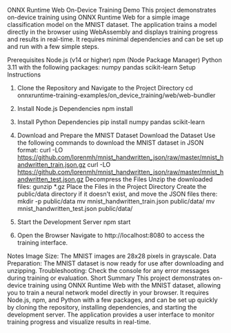 ONNX Runtime Web On-Device Training Demo
This project demonstrates on-device training using ONNX Runtime Web for a simple image classification model on the MNIST dataset. The application trains a model directly in the browser using WebAssembly and displays training progress and results in real-time. It requires minimal dependencies and can be set up and run with a few simple steps.

Prerequisites
Node.js (v14 or higher)
npm (Node Package Manager)
Python 3.11 with the following packages:
numpy
pandas
scikit-learn
Setup Instructions
1. Clone the Repository and Navigate to the Project Directory
cd onnxruntime-training-examples/on_device_training/web/web-bundler

2. Install Node.js Dependencies
npm install

3. Install Python Dependencies
pip install numpy pandas scikit-learn

4. Download and Prepare the MNIST Dataset
Download the Dataset
Use the following commands to download the MNIST dataset in JSON format:
curl -LO https://github.com/lorenmh/mnist_handwritten_json/raw/master/mnist_handwritten_train.json.gz
curl -LO https://github.com/lorenmh/mnist_handwritten_json/raw/master/mnist_handwritten_test.json.gz
Decompress the Files
Unzip the downloaded files:
gunzip *.gz
Place the Files in the Project Directory
Create the public/data directory if it doesn't exist, and move the JSON files there:
mkdir -p public/data
mv mnist_handwritten_train.json public/data/
mv mnist_handwritten_test.json public/data/

5. Start the Development Server
npm start

6. Open the Browser
Navigate to http://localhost:8080 to access the training interface.

Notes
Image Size: The MNIST images are 28x28 pixels in grayscale.
Data Preparation: The MNIST dataset is now ready for use after downloading and unzipping.
Troubleshooting: Check the console for any error messages during training or evaluation.
Short Summary
This project demonstrates on-device training using ONNX Runtime Web with the MNIST dataset, allowing you to train a neural network model directly in your browser. It requires Node.js, npm, and Python with a few packages, and can be set up quickly by cloning the repository, installing dependencies, and starting the development server. The application provides a user interface to monitor training progress and visualize results in real-time.

